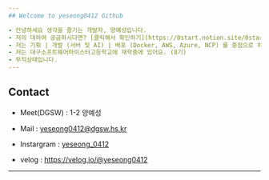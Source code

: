 ```yaml
---
## Welcome to yeseong0412 Github

- 안녕하세요 생각을 즐기는 개발자, 양예성입니다.
- 저의 대하여 궁금하시다면? [클릭해서 확인하기](https://0start.notion.site/0start/9d2edf8669074a388dc9f816cba57649)   
- 저는 기획 | 개발 (서버 및 AI) | 배포 (Docker, AWS, Azure, NCP) 를 중점으로 하고 있습니다.
- 저는 대구소프트웨어마이스터고등학교에 재학중에 있어요. (8기)
- 무직상태입니다. 
---
```

## Contact

- Meet(DGSW) : 1-2 양예성

- Mail : yeseong0412@dgsw.hs.kr

- Instargram : [yeseong_0412](https://www.instagram.com/yeseong_0412/)

- velog : https://velog.io/@yeseong0412

---
